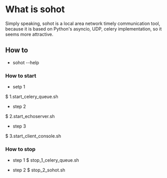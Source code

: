 # What is sohot

Simply speaking, sohot is a local area network timely communication tool, because it is based on Python's asyncio, UDP, celery implementation, so it seems more attractive.

## How to

* sohot --help

### How to start

* setp 1

$ 1.start_celery_queue.sh

* step 2

$ 2.start_echoserver.sh

* step 3

$ 3.start_client_console.sh

### How to stop

* step 1
$ stop_1_celery_queue.sh

* step 2
$ stop_2_sohot.sh